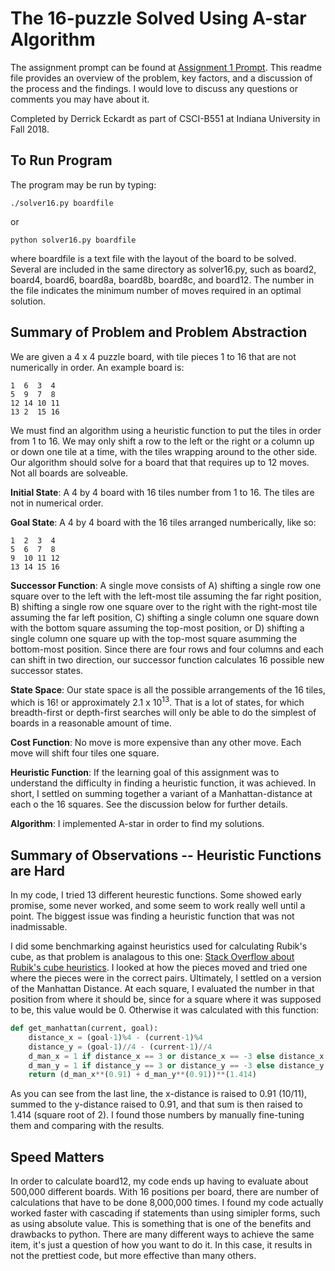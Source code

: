 # The 16-puzzle Solved Using A-star Algorithm

The assignment prompt can be found at [Assignment 1 Prompt](https://github.com/derrickeckardt/16-board-solver/blob/master/a1-v2.pdf).  This readme file provides an overview of the problem, key factors, and a discussion of the process and the findings.  I would love to discuss any questions or comments you may have about it.

Completed by Derrick Eckardt as part of CSCI-B551 at Indiana University in Fall 2018.

## To Run Program

The program may be run by typing:

    ./solver16.py boardfile
    
or 

    python solver16.py boardfile
    
where boardfile is a text file with the layout of the board to be solved.  Several are included in the same directory as solver16.py, such as board2, board4, board6, board8a, board8b, board8c, and board12.  The number in the file indicates the minimum number of moves required in an optimal solution.

## Summary of Problem and Problem Abstraction

We are given a 4 x 4 puzzle board, with tile pieces 1 to 16 that are not numerically in order.  An example board is:

    1  6  3  4
    5  9  7  8
    12 14 10 11
    13 2  15 16

We must find an algorithm using a heuristic function to put the tiles in order from 1 to 16.  We may only shift a row to the left or the right or a column up or down one tile at a time, with the tiles wrapping around to the other side.  Our algorithm should solve for a board that that requires up to 12 moves.  Not all boards are solveable.

**Initial State**: A 4 by 4 board with 16 tiles number from 1 to 16.  The tiles are not in numerical order.

**Goal State**: A 4 by 4 board with the 16 tiles arranged numberically, like so:

    1  2  3  4
    5  6  7  8
    9  10 11 12
    13 14 15 16

**Successor Function**: A single move consists of A) shifting a single row one square over to the left with the left-most tile assuming the far right position, B) shifting a single row one square over to the right with the right-most tile assuming the far left position, C) shifting a single column one square down with the bottom square assuming the top-most position, or D) shifting a single column one square up with the top-most square asumming the bottom-most position.  Since there are four rows and four columns and each can shift in two direction, our successor function calculates 16 possible new successor states.

**State Space**: Our state space is all the possible arrangements of the 16 tiles, which is 16! or approximately 2.1 x 10<sup>13</sup>.  That is a lot of states, for which breadth-first or depth-first searches will only be able to do the simplest of boards in a reasonable amount of time.

**Cost Function**:  No move is more expensive than any other move.  Each move will shift four tiles one square.

**Heuristic Function**: If the learning goal of this assignment was to understand the difficulty in finding a heuristic function, it was achieved.  In short, I settled on summing together a variant of a Manhattan-distance at each o the 16 squares.  See the discussion below for further details.

**Algorithm**: I implemented A-star in order to find my solutions.

## Summary of Observations -- Heuristic Functions are Hard

In my code, I tried 13 different heurestic functions.  Some showed early promise, some never worked, and some seem to work really well until a point.  The biggest issue was finding a heuristic function that was not inadmissable.

I did some benchmarking against heuristics used for calculating Rubik's cube, as that problem is analagous to this one: [Stack Overflow about Rubik's cube heuristics](https://stackoverflow.com/questions/36490073/heuristic-for-rubiks-cube). I looked at how the pieces moved and tried one where the pieces were in the correct pairs.  Ultimately, I settled on a version of the Manhattan Distance.  At each square, I evaluated the number in that position from where it should be, since for a square where it was supposed to be, this value would be 0.  Otherwise it was calculated with this function:

```python
def get_manhattan(current, goal):
    distance_x = (goal-1)%4 - (current-1)%4
    distance_y = (goal-1)//4 - (current-1)//4
    d_man_x = 1 if distance_x == 3 or distance_x == -3 else distance_x if distance_x >= 0 else distance_x*-1
    d_man_y = 1 if distance_y == 3 or distance_y == -3 else distance_y if distance_y >= 0 else distance_y*-1
    return (d_man_x**(0.91) + d_man_y**(0.91))**(1.414)
```
As you can see from the last line, the x-distance is raised to 0.91 (10/11), summed to the y-distance raised to 0.91, and that sum is then raised to 1.414 (square root of 2).  I found those numbers by manually fine-tuning them and comparing with the results.

## Speed Matters

In order to calculate board12, my code ends up having to evaluate about 500,000 different boards.  With 16 positions per board, there are number of calculations that have to be done 8,000,000 times.  I found my code actually worked faster with cascading if statements than using simipler forms, such as using absolute value.  This is something that is one of the benefits and drawbacks to python.  There are many different ways to achieve the same item, it's just a question of how you want to do it.  In this case, it results in not the prettiest code, but more effective than many others.